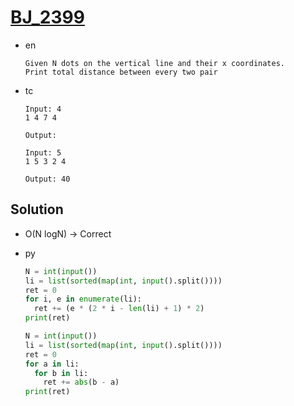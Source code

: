 # [BJ_2399](https://acmicpc.net/problem/2399)

* en

  ```en
  Given N dots on the vertical line and their x coordinates.
  Print total distance between every two pair
  ```

* tc

  ```tc
  Input: 4
  1 4 7 4

  Output:

  Input: 5
  1 5 3 2 4

  Output: 40
  ```

## Solution

* O(N logN) → Correct

* py

  ```py
  N = int(input())
  li = list(sorted(map(int, input().split())))
  ret = 0
  for i, e in enumerate(li):
    ret += (e * (2 * i - len(li) + 1) * 2)
  print(ret)

  N = int(input())
  li = list(sorted(map(int, input().split())))
  ret = 0
  for a in li:
    for b in li:
      ret += abs(b - a)
  print(ret)
  ```
